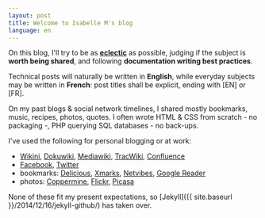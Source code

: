 ```yaml
---
layout: post
title: Welcome to Isabelle M's blog
language: en
---
```


On this blog, I'll try to be as **[eclectic](/dev/about_me)** as possible, judging if the subject is **worth being shared**, and following **documentation writing best practices**.

Technical posts will naturally be written in **English**, while everyday subjects may be written in **French**: post titles shall be explicit, ending with [EN] or [FR].

On my past blogs & social network timelines, I shared mostly bookmarks, music, recipes, photos, quotes. I often wrote HTML & CSS from scratch - no packaging -, PHP querying SQL databases - no back-ups.

I've used the following for personal blogging or at work:

* [Wikini](http://wikini.net/wakka.php?wiki=HomePage), [Dokuwiki](https://web.archive.org/web/20060526132027/http://isabellema.free.fr/dokuwiki/doku.php?id=french-stuff:citations:sentiments), [Mediawiki](https://www.mediawiki.org/wiki/MediaWiki), [TracWiki](http://trac.edgewall.org/wiki/TracWiki), [Confluence](https://confluence.atlassian.com)
* [Facebook](http://facebook.com/isabelle.mah), [Twitter](http://twitter.com/chez_isa_et_ju)
* bookmarks: [Delicious](https://delicious.com/), [Xmarks](http://xmarks.com/), [Netvibes](https://web.archive.org/web/20100408035808/http://www.netvibes.com/isabelle_leboncoin/tab/Alexa_Top_Sites_France_%3A_Top_20), [Google Reader](http://www.google.com/reader/about/)
* photos: [Coppermine](http://coppermine-gallery.net/), [Flickr](https://www.flickr.com), [Picasa](http://picasaweb.google.com/isabelle.mah?noredirect=1)

None of these fit my present expectations, so [Jekyll]({{ site.baseurl }}/2014/12/16/jekyll-github/) has taken over.